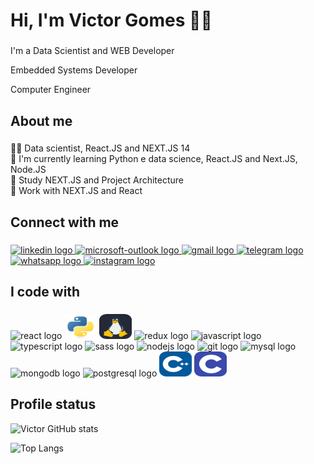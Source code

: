 <h1 align="left">Hi, I'm Victor Gomes 🙋‍♂️</h1>

###

<p align="left">I'm a Data Scientist and WEB Developer</p>
<p align="left">Embedded Systems Developer</p>
<p align="left">Computer Engineer</p>

###

<h2 align="left">About me</h2>

###

<p align="left">👨‍💻 Data scientist, React.JS and NEXT.JS 14<br>📖 I'm currently learning Python e data science, React.JS and Next.JS, Node.JS<br>🎲 Study NEXT.JS and Project Architecture <br>🎯 Work with NEXT.JS and React</p>

###

<h2 align="left">Connect with me</h2>

###

<div align="left">
  <a href="https://www.linkedin.com/in/victor-gomes-da-costa-123a90241/" target="_blank">
    <img src="https://raw.githubusercontent.com/maurodesouza/profile-readme-generator/master/src/assets/icons/social/linkedin/default.svg" width="52" height="40" alt="linkedin logo"  />
  </a>
  <a href="mailto:victorgomesdacosta18@gmail.com" target="_blank">
    <img src="https://raw.githubusercontent.com/maurodesouza/profile-readme-generator/master/src/assets/icons/social/microsoft-outlook/default.svg" width="52" height="40" alt="microsoft-outlook logo"  />
  </a>
  <a href="mailto:victorgomesdacosta18@alu.ufc.br" target="_blank">
    <img src="https://raw.githubusercontent.com/maurodesouza/profile-readme-generator/master/src/assets/icons/social/gmail/default.svg" width="52" height="40" alt="gmail logo"  />
  </a>
  <a href="https://t.me/+5588981437585" target="_blank">
    <img src="https://raw.githubusercontent.com/maurodesouza/profile-readme-generator/master/src/assets/icons/social/telegram/default.svg" width="52" height="40" alt="telegram logo"  />
  </a>
  <a href="https://api.whatsapp.com/send?phone=88981437585" target="_blank">
    <img src="https://raw.githubusercontent.com/maurodesouza/profile-readme-generator/master/src/assets/icons/social/whatsapp/default.svg" width="52" height="40" alt="whatsapp logo"  />
  </a>
  <a href="https://www.instagram.com/victor_gomesc/?next=%2F" target="_blank">
    <img src="https://raw.githubusercontent.com/maurodesouza/profile-readme-generator/master/src/assets/icons/social/instagram/default.svg" width="52" height="40" alt="instagram logo"  />
  </a>
</div>

###

<h2 align="left">I code with</h2>

###

<div align="left">
  <img src="https://cdn.jsdelivr.net/gh/devicons/devicon/icons/react/react-original.svg" height="40" width="52" alt="react logo"  />
  <img src="https://raw.githubusercontent.com/devicons/devicon/master/icons/python/python-original.svg" height="40" width="52" alt="apple logo"  />
  <img src="https://github.com/tandpfun/skill-icons/blob/main/icons/Linux-Dark.svg" height="40" width="52" alt="android logo"  />
  <img src="https://cdn.jsdelivr.net/gh/devicons/devicon/icons/redux/redux-original.svg" height="40" width="52" alt="redux logo"  />
  <img src="https://cdn.jsdelivr.net/gh/devicons/devicon/icons/javascript/javascript-original.svg" height="40" width="52" alt="javascript logo"  />
  <img src="https://cdn.jsdelivr.net/gh/devicons/devicon/icons/typescript/typescript-original.svg" height="40" width="52" alt="typescript logo"  />
  <img src="https://cdn.jsdelivr.net/gh/devicons/devicon/icons/sass/sass-original.svg" height="40" width="52" alt="sass logo"  />
  <img src="https://cdn.jsdelivr.net/gh/devicons/devicon/icons/nodejs/nodejs-original.svg" height="40" width="52" alt="nodejs logo"  />
  <img src="https://cdn.jsdelivr.net/gh/devicons/devicon/icons/git/git-original.svg" height="40" width="52" alt="git logo"  />
  <img src="https://cdn.jsdelivr.net/gh/devicons/devicon/icons/mysql/mysql-original.svg" height="40" width="52" alt="mysql logo"  />
  <img src="https://cdn.jsdelivr.net/gh/devicons/devicon/icons/mongodb/mongodb-original.svg" height="40" width="52" alt="mongodb logo"  />
  <img src="https://cdn.jsdelivr.net/gh/devicons/devicon/icons/postgresql/postgresql-original.svg" height="40" width="52" alt="postgresql logo"  />
  <img src="https://github.com/tandpfun/skill-icons/blob/main/icons/CPP.svg" height="40" width="52" alt="c++ logo"  />
  <img src="https://github.com/tandpfun/skill-icons/blob/main/icons/C.svg" height="40" width="52" alt="c logo"  />
</div>

###

<h2 align="left">Profile status</h2>


  ![Victor GitHub stats](https://github-readme-stats.vercel.app/api?username=victorgomesc&show_icons=true&theme=radical)

  ![Top Langs](https://github-readme-stats.vercel.app/api/top-langs/?username=victorgomesc&hide_progress=true)
  

